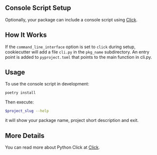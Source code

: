 ## Console Script Setup

Optionally, your package can include a console script using [Click].

## How It Works

If the `command_line_interface` option is set to `click` during setup, cookiecutter
 will add a file `cli.py` in the `pkg_name` subdirectory. An entry point is added to
`pyproject.toml` that points to the main function in cli.py.

## Usage

To use the console script in development:

```bash
poetry install
```

Then execute:

```bash
$project_slug --help
```

it will show your package name, project short description and exit.

## More Details

You can read more about Python Click at [Click].

[Click]: https://click.palletsprojects.com/en/8.0.x/
